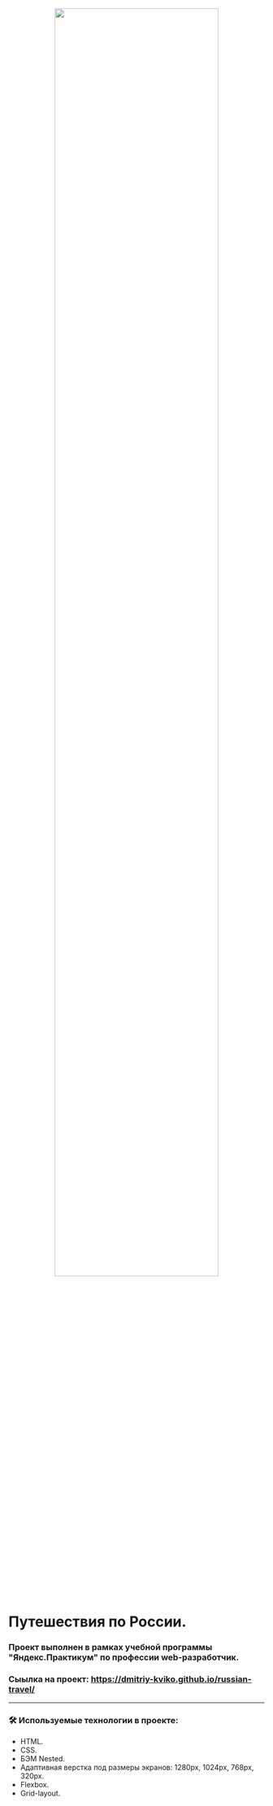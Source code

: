 <div id="header" align="center">
  <img src="http://g.recordit.co/p9pvtkyII7.gif" width="80%"/>
</div>

# Путешествия по России.
### Проект выполнен в рамках учебной программы "Яндекс.Практикум" по профессии web-разработчик.
### Сыылка на проект:  https://dmitriy-kviko.github.io/russian-travel/
---
### :hammer_and_wrench: Используемые технологии в проекте:
 - HTML.
 - CSS.
 - БЭМ Nested.
 - Адаптивная верстка под размеры экранов: 1280px, 1024px, 768px, 320px.
 - Flexbox.
 - Grid-layout.
 

